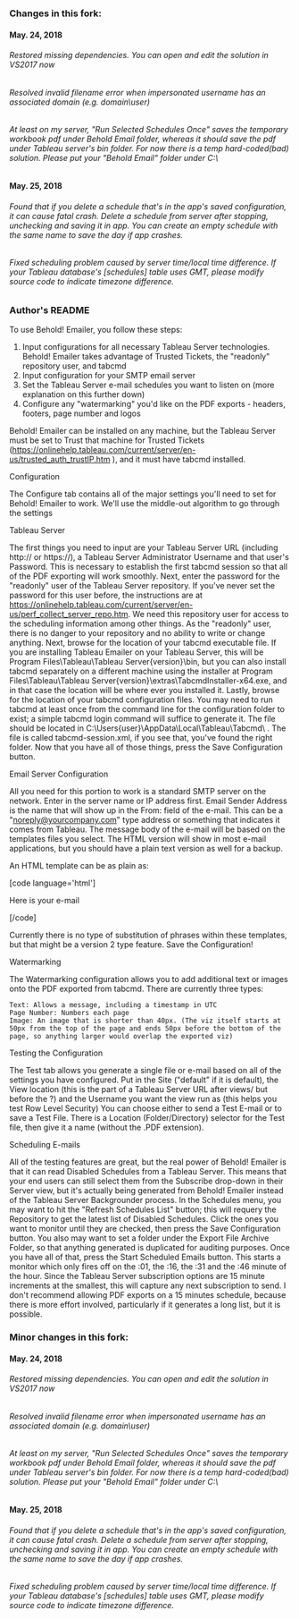 ﻿### Changes in this fork:
#### May. 24, 2018
###### Restored missing dependencies. You can open and edit the solution in VS2017 now
###### Resolved invalid filename error when impersonated username has an associated domain (e.g. domain\user)
###### At least on my server, "Run Selected Schedules Once" saves the temporary workbook pdf under Behold Email folder, whereas it should save the pdf under Tableau server's bin folder. For now there is a temp hard-coded(bad) solution. Please put your "Behold Email" folder under C:\
#### May. 25, 2018
###### Found that if you delete a schedule that's in the app's saved configuration, it can cause fatal crash. Delete a schedule from server after stopping, unchecking and saving it in app. You can create an empty schedule with the same name to save the day if app crashes. 
###### Fixed scheduling problem caused by server time/local time difference. If your Tableau database's [schedules] table uses GMT, please modify source code to indicate timezone difference. 


### Author's README
To use Behold! Emailer, you follow these steps:

   1) Input configurations for all necessary Tableau Server technologies. Behold! Emailer takes advantage of Trusted Tickets, the "readonly" repository user, and tabcmd
   2) Input configuration for your SMTP email server
   3) Set the Tableau Server e-mail schedules you want to listen on (more explanation on this further down)
   4) Configure any "watermarking" you'd like on the PDF exports - headers, footers, page number and logos

Behold! Emailer can be installed on any machine, but the Tableau Server must be set to Trust that machine for Trusted Tickets (https://onlinehelp.tableau.com/current/server/en-us/trusted_auth_trustIP.htm ), and it must have tabcmd installed.


Configuration


The Configure tab contains all of the major settings you'll need to set for Behold! Emailer to work. We'll use the middle-out algorithm to go through the settings

Tableau Server

The first things you need to input are your Tableau Server URL (including http:// or https://), a Tableau Server Administrator Username and that user's Password. This is necessary to establish the first tabcmd session so that all of the PDF exporting will work smoothly.
Next, enter the password for the "readonly" user of the Tableau Server repository. If you've never set the password for this user before, the instructions are at https://onlinehelp.tableau.com/current/server/en-us/perf_collect_server_repo.htm. We need this repository user for access to the scheduling information among other things. As the "readonly" user, there is no danger to your repository and no ability to write or change anything.
Next, browse for the location of your tabcmd executable file. If you are installing Tableau Emailer on your Tableau Server, this will be Program Files\Tableau\Tableau Server\{version}\bin\, but you can also install tabcmd separately on a different machine using the installer at Program Files\Tableau\Tableau Server\{version}\extras\TabcmdInstaller-x64.exe, and in that case the location will be where ever you installed it.
Lastly, browse for the location of your tabcmd configuration files. You may need to run tabcmd at least once from the command line for the configuration folder to exist; a simple tabcmd login command will suffice to generate it. The file should be located in C:\Users\{user}\AppData\Local\Tableau\Tabcmd\ . The file is called tabcmd-session.xml, if you see that, you've found the right folder.
Now that you have all of those things, press the Save Configuration button.


Email Server Configuration

All you need for this portion to work is a standard SMTP server on the network. Enter in the server name or IP address first. Email Sender Address is the name that will show up in the From: field of the e-mail. This can be a "noreply@yourcompany.com" type address or something that indicates it comes from Tableau.
The message body of the e-mail will be based on the templates files you select. The HTML version will show in most e-mail applications, but you should have a plain text version as well for a backup.

An HTML template can be as plain as:

[code language='html']
<html>
<head></head>

<body>

<p>Here is your e-mail
</body></html>

[/code]


Currently there is no type of substitution of phrases within these templates, but that might be a version 2 type feature.
Save the Configuration!

Watermarking

The Watermarking configuration allows you to add additional text or images onto the PDF exported from tabcmd. There are currently three types:

    Text: Allows a message, including a timestamp in UTC
    Page Number: Numbers each page
    Image: An image that is shorter than 40px. (The viz itself starts at 50px from the top of the page and ends 50px before the bottom of the page, so anything larger would overlap the exported viz)


Testing the Configuration

The Test tab allows you generate a single file or e-mail based on all of the settings you have configured. Put in the Site ("default" if it is default), the View location (this is the part of a Tableau Server URL after views/ but before the ?) and the Username you want the view run as (this helps you test Row Level Security)
You can choose either to send a Test E-mail or to save a Test File. There is a Location (Folder/Directory) selector for the Test file, then give it a name (without the .PDF extension).


Scheduling E-mails

All of the testing features are great, but the real power of Behold! Emailer is that it can read Disabled Schedules from a Tableau Server. This means that your end users can still select them from the Subscribe drop-down in their Server view, but it's actually being generated from Behold! Emailer instead of the Tableau Server Backgrounder process.
In the Schedules menu, you may want to hit the "Refresh Schedules List" button; this will requery the Repository to get the latest list of Disabled Schedules. Click the ones you want to monitor until they are checked, then press the Save Configuration button. You also may want to set a folder under the Export File Archive Folder, so that anything generated is duplicated for auditing purposes. Once you have all of that, press the Start Scheduled Emails button.
This starts a monitor which only fires off on the :01, the :16, the :31 and the :46 minute of the hour. Since the Tableau Server subscription options are 15 minute increments at the smallest, this will capture any next subscription to send. I don't recommend allowing PDF exports on a 15 minutes schedule, because there is more effort involved, particularly if it generates a long list, but it is possible.

### Minor changes in this fork:
#### May. 24, 2018
###### Restored missing dependencies. You can open and edit the solution in VS2017 now
###### Resolved invalid filename error when impersonated username has an associated domain (e.g. domain\user)
###### At least on my server, "Run Selected Schedules Once" saves the temporary workbook pdf under Behold Email folder, whereas it should save the pdf under Tableau server's bin folder. For now there is a temp hard-coded(bad) solution. Please put your "Behold Email" folder under C:\
#### May. 25, 2018
###### Found that if you delete a schedule that's in the app's saved configuration, it can cause fatal crash. Delete a schedule from server after stopping, unchecking and saving it in app. You can create an empty schedule with the same name to save the day if app crashes. 
###### Fixed scheduling problem caused by server time/local time difference. If your Tableau database's [schedules] table uses GMT, please modify source code to indicate timezone difference. 


